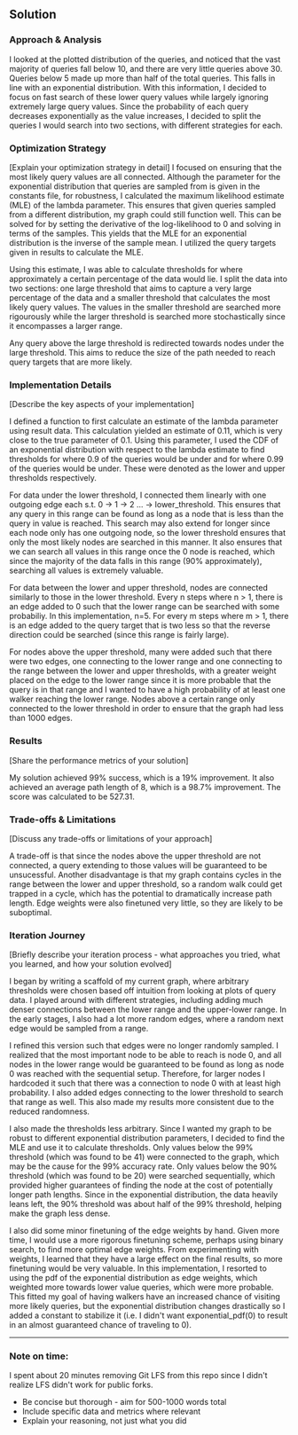 
## Solution 

### Approach & Analysis

I looked at the plotted distribution of the queries, and noticed that the vast majority of queries fall below 10, and there are very little queries above 30. Queries below 5 made up more than half of the total queries. This falls in line with an exponential distribution. With this information, I decided to focus on fast search of these lower query values while largely ignoring extremely large query values. Since the probability of each query decreases exponentially as the value increases, I decided to split the queries I would search into two sections, with different strategies for each. 

### Optimization Strategy

[Explain your optimization strategy in detail]
I focused on ensuring that the most likely query values are all connected. Although the parameter for the exponential distribution that queries are sampled from is given in the constants file, for robustness, I calculated the maximum likelihood estimate (MLE) of the lambda parameter. This ensures that given queries sampled from a different distribution, my graph could still function well. This can be solved for by setting the derivative of the log-likelihood to 0 and solving in terms of the samples. This yields that the MLE for an exponential distribution is the inverse of the sample mean. I utilized the query targets given in results to calculate the MLE. 

Using this estimate, I was able to calculate thresholds for where approximately a certain percentage of the data would lie. I split the data into two sections: one large threshold that aims to capture a very large percentage of the data and a smaller threshold that calculates the most likely query values. The values in the smaller threshold are searched more rigourously while the larger threshold is searched more stochastically since it encompasses a larger range. 

Any query above the large threshold is redirected towards nodes under the large threshold. This aims to reduce the size of the path needed to reach query targets that are more likely.

### Implementation Details

[Describe the key aspects of your implementation]

I defined a function to first calculate an estimate of the lambda parameter using result data. This calculation yielded an estimate of 0.11, which is very close to the true parameter of 0.1. Using this parameter, I used the CDF of an exponential distribution with respect to the lambda estimate to find thresholds for where 0.9 of the queries would be under and for where 0.99 of the queries would be under. These were denoted as the lower and upper thresholds respectively.

For data under the lower threshold, I connected them linearly with one outgoing edge each s.t. 0 -> 1 -> 2 ... -> lower_threshold. This ensures that any query in this range can be found as long as a node that is less than the query in value is reached. This search may also extend for longer since each node only has one outgoing node, so the lower threshold ensures that only the most likely nodes are searched in this manner. It also ensures that we can search all values in this range once the 0 node is reached, which since the majority of the data falls in this range (90% approximately), searching all values is extremely valuable.

For data between the lower and upper threshold, nodes are connected similarly to those in the lower threshold. Every n steps where n > 1, there is an edge added to 0 such that the lower range can be searched with some probabiliy. In this implementation, n=5. For every m steps where m > 1, there is an edge added to the query target that is two less so that the reverse direction could be searched (since this range is fairly large).

For nodes above the upper threshold, many were added such that there were two edges, one connecting to the lower range and one connecting to the range between the lower and upper thresholds, with a greater weight placed on the edge to the lower range since it is more probable that the query is in that range and I wanted to have a high probability of at least one walker reaching the lower range. Nodes above a certain range only connected to the lower threshold in order to ensure that the graph had less than 1000 edges.

### Results

[Share the performance metrics of your solution]

My solution achieved 99% success, which is a 19% improvement. It also achieved an average path length of 8, which is a 98.7% improvement. The score was calculated to be 527.31. 

### Trade-offs & Limitations

[Discuss any trade-offs or limitations of your approach]

A trade-off is that since the nodes above the upper threshold are not connected, a query extending to those values will be guaranteed to be unsucessful. Another disadvantage is that my graph contains cycles in the range between the lower and upper threshold, so a random walk could get trapped in a cycle, which has the potential to dramatically increase path length. Edge weights were also finetuned very little, so they are likely to be suboptimal.

### Iteration Journey

[Briefly describe your iteration process - what approaches you tried, what you learned, and how your solution evolved]

I began by writing a scaffold of my current graph, where arbitrary thresholds were chosen based off intuition from looking at plots of query data. I played around with different strategies, including adding much denser connections between the lower range and the upper-lower range. In the early stages, I also had a lot more random edges, where a random next edge would be sampled from a range. 

I refined this version such that edges were no longer randomly sampled. I realized that the most important node to be able to reach is node 0, and all nodes in the lower range would be guaranteed to be found as long as node 0 was reached with the sequential setup. Therefore, for larger nodes I hardcoded it such that there was a connection to node 0 with at least high probability. I also added edges connecting to the lower threshold to search that range as well. This also made my results more consistent due to the reduced randomness. 

I also made the thresholds less arbitrary. Since I wanted my graph to be robust to different exponential distribution parameters, I decided to find the MLE and use it to calculate thresholds. Only values below the 99% threshold (which was found to be 41) were connected to the graph, which may be the cause for the 99% accuracy rate. Only values below the 90% threshold (which was found to be 20) were searched sequentially, which provided higher guarantees of finding the node at the cost of potentially longer path lengths. Since in the exponential distribution, the data heavily leans left, the 90% threshold was about half of the 99% threshold, helping make the graph less dense.

I also did some minor finetuning of the edge weights by hand. Given more time, I would use a more rigorous finetuning scheme, perhaps using binary search, to find more optimal edge weights. From experimenting with weights, I learned that they have a large effect on the final results, so more finetuning would be very valuable. In this implementation, I resorted to using the pdf of the exponential distribution as edge weights, which weighted more towards lower value queries, which were more probable. This fitted my goal of having walkers have an increased chance of visiting more likely queries, but the exponential distribution changes drastically so I added a constant to stabilize it (i.e. I didn't want exponential_pdf(0) to result in an almost guaranteed chance of traveling to 0). 

---

### Note on time:
I spent about 20 minutes removing Git LFS from this repo since I didn't realize LFS didn't work for public forks. 

* Be concise but thorough - aim for 500-1000 words total
* Include specific data and metrics where relevant
* Explain your reasoning, not just what you did
